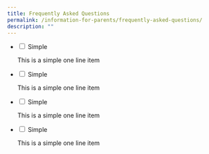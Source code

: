 ```yaml
---
title: Frequently Asked Questions
permalink: /information-for-parents/frequently-asked-questions/
description: ""
---
```

<ul class="jekyllcodex_accordion">
<li><input id="accordion1" type="checkbox" /> <label for="accordion1">Simple</label>
<div>
<p>This is a simple one line item</p>
</div>
</li>
<li><input id="accordion2" type="checkbox" /> <label for="accordion2">Simple</label>
<div>
<p>This is a simple one line item</p>
</div>
</li>
<li><input id="accordion3" type="checkbox" /> <label for="accordion3">Simple</label>
<div>
<p>This is a simple one line item</p>
</div>
</li>
<li><input id="accordion4" type="checkbox" /> <label for="accordion4">Simple</label>
<div>
<p>This is a simple one line item</p>
</div>
</li>
</ul>